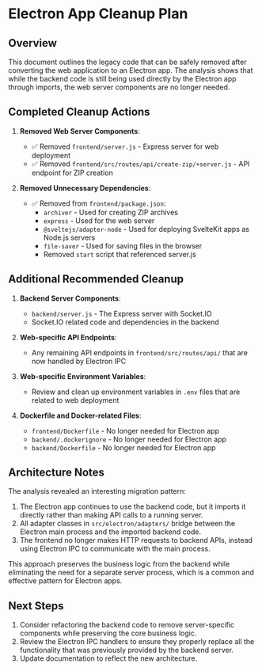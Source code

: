 # Electron App Cleanup Plan

## Overview
This document outlines the legacy code that can be safely removed after converting the web application to an Electron app. The analysis shows that while the backend code is still being used directly by the Electron app through imports, the web server components are no longer needed.

## Completed Cleanup Actions

1. **Removed Web Server Components**:
   - ✅ Removed `frontend/server.js` - Express server for web deployment
   - ✅ Removed `frontend/src/routes/api/create-zip/+server.js` - API endpoint for ZIP creation

2. **Removed Unnecessary Dependencies**:
   - ✅ Removed from `frontend/package.json`:
     - `archiver` - Used for creating ZIP archives
     - `express` - Used for the web server
     - `@sveltejs/adapter-node` - Used for deploying SvelteKit apps as Node.js servers
     - `file-saver` - Used for saving files in the browser
     - Removed `start` script that referenced server.js

## Additional Recommended Cleanup

1. **Backend Server Components**:
   - `backend/server.js` - The Express server with Socket.IO
   - Socket.IO related code and dependencies in the backend

2. **Web-specific API Endpoints**:
   - Any remaining API endpoints in `frontend/src/routes/api/` that are now handled by Electron IPC

3. **Web-specific Environment Variables**:
   - Review and clean up environment variables in `.env` files that are related to web deployment

4. **Dockerfile and Docker-related Files**:
   - `frontend/Dockerfile` - No longer needed for Electron app
   - `backend/.dockerignore` - No longer needed for Electron app
   - `backend/Dockerfile` - No longer needed for Electron app

## Architecture Notes

The analysis revealed an interesting migration pattern:

1. The Electron app continues to use the backend code, but it imports it directly rather than making API calls to a running server.
2. All adapter classes in `src/electron/adapters/` bridge between the Electron main process and the imported backend code.
3. The frontend no longer makes HTTP requests to backend APIs, instead using Electron IPC to communicate with the main process.

This approach preserves the business logic from the backend while eliminating the need for a separate server process, which is a common and effective pattern for Electron apps.

## Next Steps

1. Consider refactoring the backend code to remove server-specific components while preserving the core business logic.
2. Review the Electron IPC handlers to ensure they properly replace all the functionality that was previously provided by the backend server.
3. Update documentation to reflect the new architecture.